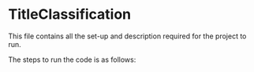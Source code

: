 # TitleClassification

This file contains all the set-up and description required for the project to run. 

The steps to run the code is as follows:

